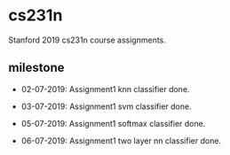 # cs231n
Stanford 2019 cs231n course assignments.

## milestone

- 02-07-2019: Assignment1 knn classifier done.

- 03-07-2019: Assignment1 svm classifier done.

- 05-07-2019: Assignment1 softmax classifier done. 

- 06-07-2019: Assignment1 two layer nn classifier done. 
